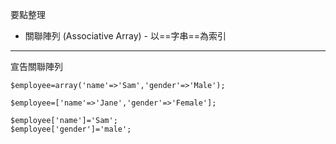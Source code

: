 要點整理
- 關聯陣列 (Associative Array) - 以==字串==為索引

---

宣告關聯陣列
```
$employee=array('name'=>'Sam','gender'=>'Male');
```

```
$employee=['name'=>'Jane','gender'=>'Female'];
```

```
$employee['name']='Sam';
$employee['gender']='male';
```